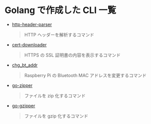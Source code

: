 # Golang で作成した CLI 一覧

- [http-header-parser](https://github.com/trapedev/go-http-header-parser)

  > HTTP ヘッダーを解析するコマンド

- [cert-downloader](https://github.com/trapedev/go-cert-downloader)

  > HTTPS の SSL 証明書の内容を表示するコマンド

- [chg_bt_addr](https://github.com/trapedev/chg_bt_addr)

  > Raspberry Pi の Bluetooth MAC アドレスを変更するコマンド

- [go-zipper](https://github.com/trapedev/go-zipper)

  > ファイルを zip 化するコマンド

- [go-gzipper](https://github.com/trapedev/go-gzipper)
  > ファイルを gzip 化するコマンド
